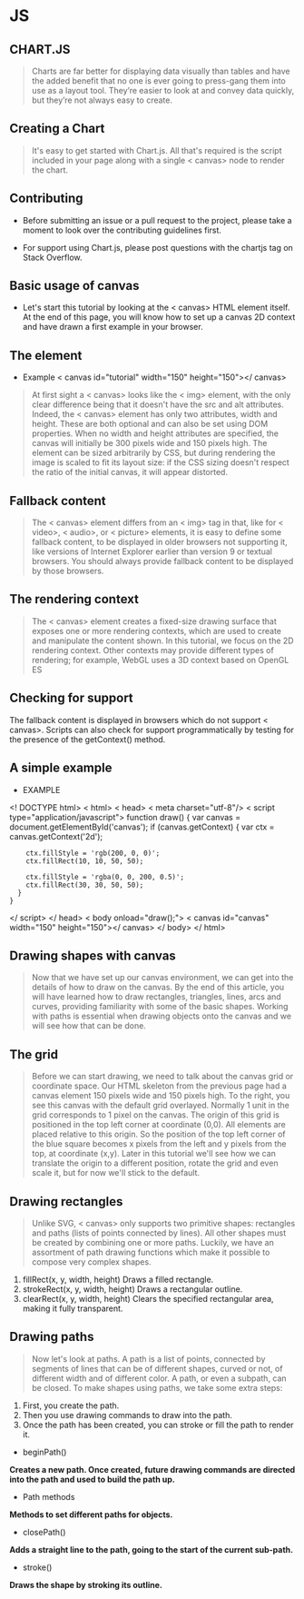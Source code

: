 # JS

## CHART.JS


> Charts are far better for displaying data visually than tables and have the added benefit that no one is ever going to press-gang them into use as a layout tool. They’re easier to look at and convey data quickly, but they’re not always easy to create.

## Creating a Chart


> It's easy to get started with Chart.js. All that's required is the script included in your page along with a single < canvas> node to render the chart.


## Contributing

* Before submitting an issue or a pull request to the project, please take a moment to look over the contributing guidelines first.

* For support using Chart.js, please post questions with the chartjs tag on Stack Overflow.

## Basic usage of canvas


* Let's start this tutorial by looking at the < canvas> HTML element itself. At the end of this page, you will know how to set up a canvas 2D context and have drawn a first example in your browser.


## The <canvas> element

* Example
< canvas id="tutorial" width="150" height="150"></ canvas>



> At first sight a < canvas> looks like the < img> element, with the only clear difference being that it doesn't have the src and alt attributes. Indeed, the < canvas> element has only two attributes, width and height. These are both optional and can also be set using DOM properties. When no width and height attributes are specified, the canvas will initially be 300 pixels wide and 150 pixels high. The element can be sized arbitrarily by CSS, but during rendering the image is scaled to fit its layout size: if the CSS sizing doesn't respect the ratio of the initial canvas, it will appear distorted.


## Fallback content

> The < canvas> element differs from an < img> tag in that, like for < video>, < audio>, or < picture> elements, it is easy to define some fallback content, to be displayed in older browsers not supporting it, like versions of Internet Explorer earlier than version 9 or textual browsers. You should always provide fallback content to be displayed by those browsers.


## The rendering context

> The < canvas> element creates a fixed-size drawing surface that exposes one or more rendering contexts, which are used to create and manipulate the content shown. In this tutorial, we focus on the 2D rendering context. Other contexts may provide different types of rendering; for example, WebGL uses a 3D context based on OpenGL ES


## Checking for support


The fallback content is displayed in browsers which do not support < canvas>. Scripts can also check for support programmatically by testing for the presence of the getContext() method.   


## A simple example

* EXAMPLE 

<! DOCTYPE html>
< html>
 < head>
  < meta charset="utf-8"/>
  < script type="application/javascript">
    function draw() {
      var canvas = document.getElementById('canvas');
      if (canvas.getContext) {
        var ctx = canvas.getContext('2d');

        ctx.fillStyle = 'rgb(200, 0, 0)';
        ctx.fillRect(10, 10, 50, 50);

        ctx.fillStyle = 'rgba(0, 0, 200, 0.5)';
        ctx.fillRect(30, 30, 50, 50);
      }
    }
  </ script>
 </ head>
 < body onload="draw();">
   < canvas id="canvas" width="150" height="150"></ canvas>
 </ body>
</ html>



## Drawing shapes with canvas


> Now that we have set up our canvas environment, we can get into the details of how to draw on the canvas. By the end of this article, you will have learned how to draw rectangles, triangles, lines, arcs and curves, providing familiarity with some of the basic shapes. Working with paths is essential when drawing objects onto the canvas and we will see how that can be done.

## The grid

> Before we can start drawing, we need to talk about the canvas grid or coordinate space. Our HTML skeleton from the previous page had a canvas element 150 pixels wide and 150 pixels high. To the right, you see this canvas with the default grid overlayed. Normally 1 unit in the grid corresponds to 1 pixel on the canvas. The origin of this grid is positioned in the top left corner at coordinate (0,0). All elements are placed relative to this origin. So the position of the top left corner of the blue square becomes x pixels from the left and y pixels from the top, at coordinate (x,y). Later in this tutorial we'll see how we can translate the origin to a different position, rotate the grid and even scale it, but for now we'll stick to the default.


## Drawing rectangles

> Unlike SVG, < canvas> only supports two primitive shapes: rectangles and paths (lists of points connected by lines). All other shapes must be created by combining one or more paths. Luckily, we have an assortment of path drawing functions which make it possible to compose very complex shapes.

1. fillRect(x, y, width, height)
Draws a filled rectangle.
2. strokeRect(x, y, width, height)
Draws a rectangular outline.
3. clearRect(x, y, width, height)
Clears the specified rectangular area, making it fully transparent.

## Drawing paths

> Now let's look at paths. A path is a list of points, connected by segments of lines that can be of different shapes, curved or not, of different width and of different color. A path, or even a subpath, can be closed. To make shapes using paths, we take some extra steps:

1. First, you create the path.
3. Then you use drawing commands to draw into the path.
3. Once the path has been created, you can stroke or fill the path to render it.


* beginPath()

**Creates a new path. Once created, future drawing commands are directed into the path and used to build the path up.**

* Path methods

**Methods to set different paths for objects.**

* closePath()

**Adds a straight line to the path, going to the start of the current sub-path.**

* stroke()

**Draws the shape by stroking its outline.**


